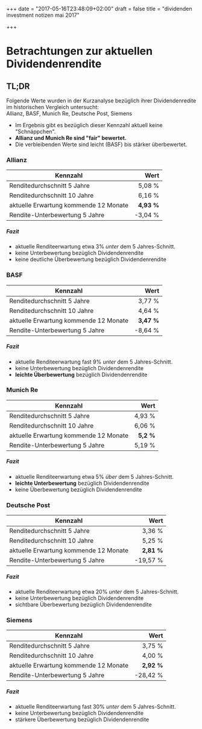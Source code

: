 +++
date = "2017-05-16T23:48:09+02:00"
draft = false
title = "dividenden investment notizen mai 2017"

+++

# Betrachtungen zur aktuellen Dividendenrendite
## TL;DR
Folgende Werte wurden in der Kurzanalyse bezüglich ihrer Dividendenredite im historischen Vergleich untersucht:  
Allianz, BASF, Munich Re, Deutsche Post, Siemens

 - Im Ergebnis gibt es bezüglich dieser Kennzahl aktuell keine "Schnäppchen".
 - **Allianz und Munich Re sind "fair" bewertet.**
 - Die verbleibenden Werte sind leicht (BASF) bis stärker überbewertet.


### Allianz

|Kennzahl|Wert|
|---|---:|
|Renditedurchschnitt 5 Jahre|5,08 %|
|Renditedurchschnitt 10 Jahre|6,16 %|
|aktuelle Erwartung kommende 12 Monate|**4,93 %**|
|Rendite-Unterbewertung 5 Jahre|-3,04 %|

##### Fazit  
 + aktuelle Renditeerwartung etwa 3% _unter_ dem 5 Jahres-Schnitt.
 + keine Unterbewertung bezüglich Dividendenrendite
 + keine deutliche Überbewertung bezüglich Dividendenrendite

### BASF

|Kennzahl|Wert|
|---|---:|
|Renditedurchschnitt 5 Jahre|3,77 %|
|Renditedurchschnitt 10 Jahre|4,64 %|
|aktuelle Erwartung kommende 12 Monate|**3,47 %**|
|Rendite-Unterbewertung 5 Jahre|-8,64 %|

##### Fazit  
 + aktuelle Renditeerwartung fast 9% _unter_ dem 5 Jahres-Schnitt.
 + keine Unterbewertung bezüglich Dividendenrendite
 + **leichte Überbewertung** bezüglich Dividendenrendite

### Munich Re
|Kennzahl|Wert|
|---|---:|
|Renditedurchschnitt 5 Jahre|4,93 %|
|Renditedurchschnitt 10 Jahre|6,06 %|
|aktuelle Erwartung kommende 12 Monate|**5,2 %**|
|Rendite-Unterbewertung 5 Jahre|5,19 %|

##### Fazit  
 + aktuelle Renditeerwartung etwa 5% _über_ dem 5 Jahres-Schnitt.
 + **leichte Unterbewertung** bezüglich Dividendenrendite
 + keine Überbewertung bezüglich Dividendenrendite

### Deutsche Post
|Kennzahl|Wert|
|---|---:|
|Renditedurchschnitt 5 Jahre|3,36 %|
|Renditedurchschnitt 10 Jahre|5,25 %|
|aktuelle Erwartung kommende 12 Monate|**2,81 %**|
|Rendite-Unterbewertung 5 Jahre|-19,57 %|

##### Fazit  
 + aktuelle Renditeerwartung etwa 20% _unter_ dem 5 Jahres-Schnitt.
 + keine Unterbewertung bezüglich Dividendenrendite
 + sichtbare Überbewertung bezüglich Dividendenrendite

### Siemens
|Kennzahl|Wert|
|---|---:|
|Renditedurchschnitt 5 Jahre|3,75 %|
|Renditedurchschnitt 10 Jahre|4,00 %|
|aktuelle Erwartung kommende 12 Monate|**2,92 %**|
|Rendite-Unterbewertung 5 Jahre|-28,42 %|

##### Fazit  
 + aktuelle Renditeerwartung fast 30% _unter_ dem 5 Jahres-Schnitt.
 + keine Unterbewertung bezüglich Dividendenrendite
 + stärkere Überbewertung bezüglich Dividendenrendite